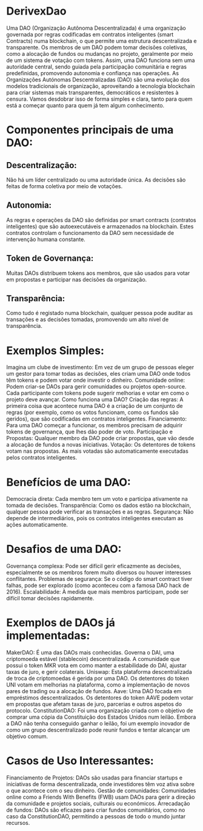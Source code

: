 # DerivexDao
Uma DAO (Organização Autônoma Descentralizada) é uma organização governada por regras codificadas em contratos inteligentes (smart Contracts) numa blockchain, o que permite uma estrutura descentralizada e transparente. Os membros de um DAO podem tomar decisões coletivas, como a alocação de fundos ou mudanças no projeto, geralmente por meio de um sistema de votação com tokens. Assim, uma DAO funciona sem uma autoridade central, sendo guiada pela participação comunitária e regras predefinidas, promovendo autonomia e confiança nas operações.
As Organizações Autónomas Descentralizadas (DAO) são uma evolução dos modelos tradicionais de organização, aproveitando a tecnologia blockchain para criar sistemas mais transparentes, democráticos e resistentes à censura. Vamos desdobrar isso de forma simples e clara, tanto para quem está a começar quanto para quem já tem algum conhecimento.

# Componentes principais de uma DAO:
 
## Descentralização:
Não há um líder centralizado ou uma autoridade única. As decisões são feitas de forma coletiva por meio de votações.
## Autonomia: 
As regras e operações da DAO são definidas por smart contracts (contratos inteligentes) que são autoexecutáveis e armazenados na blockchain. Estes contratos controlam o funcionamento da DAO sem necessidade de intervenção humana constante.
## Token de Governança: 
Muitas DAOs distribuem tokens aos membros, que são usados para votar em propostas e participar nas decisões da organização.
## Transparência: 
Como tudo é registado numa blockchain, qualquer pessoa pode auditar as transações e as decisões tomadas, promovendo um alto nível de transparência.

# Exemplos Simples:
Imagina um clube de investimento: Em vez de um grupo de pessoas eleger um gestor para tomar todas as decisões, eles criam uma DAO onde todos têm tokens e podem votar onde investir o dinheiro.
Comunidade online: Podem criar-se DAOs para gerir comunidades ou projetos open-source. Cada participante com tokens pode sugerir melhorias e votar em como o projeto deve avançar.
Como funciona uma DAO?
Criação das regras: A primeira coisa que acontece numa DAO é a criação de um conjunto de regras (por exemplo, como os votos funcionam, como os fundos são geridos), que são codificadas em contratos inteligentes.
Financiamento: Para uma DAO começar a funcionar, os membros precisam de adquirir tokens de governança, que lhes dão poder de voto.
Participação e Propostas: Qualquer membro da DAO pode criar propostas, que vão desde a alocação de fundos a novas iniciativas.
Votação: Os detentores de tokens votam nas propostas. As mais votadas são automaticamente executadas pelos contratos inteligentes.

# Benefícios de uma DAO:
Democracia direta: Cada membro tem um voto e participa ativamente na tomada de decisões.
Transparência: Como os dados estão na blockchain, qualquer pessoa pode verificar as transações e as regras.
Segurança: Não depende de intermediários, pois os contratos inteligentes executam as ações automaticamente.

# Desafios de uma DAO:
Governança complexa: Pode ser difícil gerir eficazmente as decisões, especialmente se os membros forem muito diversos ou houver interesses conflitantes.
Problemas de segurança: Se o código do smart contract tiver falhas, pode ser explorado (como aconteceu com a famosa DAO hack de 2016).
Escalabilidade: À medida que mais membros participam, pode ser difícil tomar decisões rapidamente.

# Exemplos de DAOs já implementadas:
MakerDAO: É uma das DAOs mais conhecidas. Governa o DAI, uma criptomoeda estável (stablecoin) descentralizada. A comunidade que possui o token MKR vota em como manter a estabilidade do DAI, ajustar taxas de juro, e gerir colaterais.
Uniswap: Esta plataforma descentralizada de troca de criptomoedas é gerida por uma DAO. Os detentores do token UNI votam em melhorias na plataforma, como a implementação de novos pares de trading ou a alocação de fundos.
Aave: Uma DAO focada em empréstimos descentralizados. Os detentores do token AAVE podem votar em propostas que afetam taxas de juro, parcerias e outros aspetos do protocolo.
ConstitutionDAO: Foi uma organização criada com o objetivo de comprar uma cópia da Constituição dos Estados Unidos num leilão. Embora a DAO não tenha conseguido ganhar o leilão, foi um exemplo inovador de como um grupo descentralizado pode reunir fundos e tentar alcançar um objetivo comum.

# Casos de Uso Interessantes:
Financiamento de Projetos: DAOs são usadas para financiar startups e iniciativas de forma descentralizada, onde investidores têm voz ativa sobre o que acontece com o seu dinheiro.
Gestão de comunidades: Comunidades online como a Friends With Benefits (FWB) usam DAOs para gerir a direção da comunidade e projetos sociais, culturais ou económicos.
Arrecadação de fundos: DAOs são eficazes para criar fundos comunitários, como no caso da ConstitutionDAO, permitindo a pessoas de todo o mundo juntar recursos.
